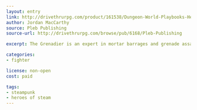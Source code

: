 ```yaml
---
layout: entry
link: http://drivethrurpg.com/product/161538/Dungeon-World-Playbooks-Heroes-of-Steam-Bundle
author: Jordan MacCarthy
source: Pleb Publishing
source-url: http://drivethrurpg.com/browse/pub/6168/Pleb-Publishing

excerpt: The Grenadier is an expert in mortar barrages and grenade assaults.

categories:
- fighter

license: non-open
cost: paid

tags:
- steampunk
- heroes of steam
---
```

